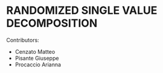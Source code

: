 # RANDOMIZED SINGLE VALUE DECOMPOSITION

Contributors:

- Cenzato Matteo
- Pisante Giuseppe
- Procaccio Arianna
